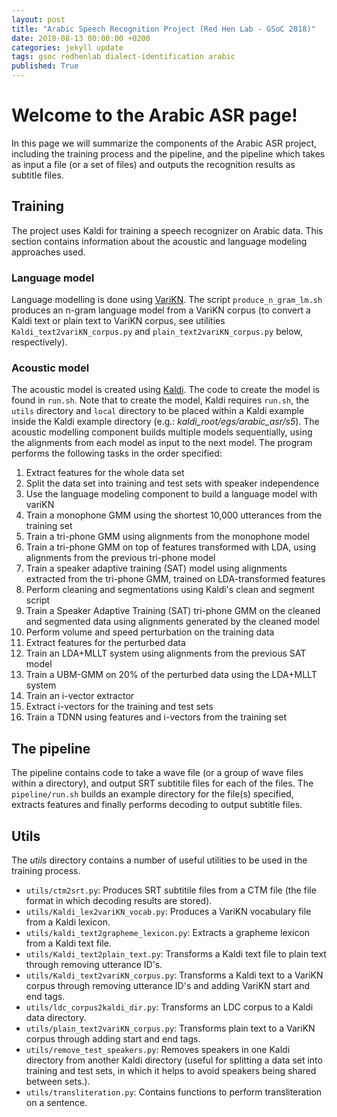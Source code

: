 ```yaml
---
layout: post
title: "Arabic Speech Recognition Project (Red Hen Lab - GSoC 2018)"
date: 2018-08-13 00:00:00 +0200
categories: jekyll update
tags: gsoc redhenlab dialect-identification arabic
published: True
---
```


# Welcome to the Arabic ASR page!

In this page we will summarize the components of the Arabic ASR project, including the training process and the pipeline, and the pipeline which takes as input a file (or a set of files) and outputs the recognition results as subtitle files.

## Training
The project uses Kaldi for training a speech recognizer on Arabic data. This section contains information about the acoustic and language modeling approaches used.

### Language model
Language modelling is done using [VariKN](https://github.com/vsiivola/variKN). The script `produce_n_gram_lm.sh` produces an n-gram language model from a VariKN corpus (to convert a Kaldi text or plain text to VariKN corpus, see utilities `Kaldi_text2variKN_corpus.py` and `plain_text2variKN_corpus.py` below, respectively).

### Acoustic model
The acoustic model is created using [Kaldi](http://kaldi-asr.org/). The code to create the model is found in `run.sh`. Note that to create the model, Kaldi requires `run.sh`, the `utils` directory and `local` directory to be placed within a Kaldi example inside the Kaldi example directory (e.g.: *kaldi_root/egs/arabic_asr/s5*).
The acoustic modelling component builds multiple models sequentially, using the alignments from each model as input to the next model. The program performs the following tasks in the order specified:

1. Extract features for the whole data set
2. Split the data set into training and test sets with speaker independence
3. Use the language modeling component to build a language model with variKN
4. Train a monophone GMM using the shortest 10,000 utterances from the training set
5. Train a tri-phone GMM using alignments from the monophone model
6. Train a tri-phone GMM on top of features transformed with LDA, using alignments from the previous tri-phone model
7. Train a speaker adaptive training (SAT) model using alignments extracted from the tri-phone GMM, trained on LDA-transformed features
8. Perform cleaning and segmentations using Kaldi's clean and segment script
9. Train a Speaker Adaptive Training (SAT) tri-phone GMM on the cleaned and segmented data using alignments generated by the cleaned model
10. Perform volume and speed perturbation on the training data
11. Extract features for the perturbed data
12. Train an LDA+MLLT system using alignments from the previous SAT model
13. Train a UBM-GMM on 20% of the perturbed data using the LDA+MLLT system
14. Train an i-vector extractor
15. Extract i-vectors for the training and test sets
16. Train a TDNN using features and i-vectors from the training set

## The pipeline
The pipeline contains code to take a wave file (or a group of wave files within a directory), and output SRT subtitile files for each of the files. The `pipeline/run.sh` builds an example directory for the file(s) specified, extracts features and finally performs decoding to output subtitle files.

## Utils
The *utils* directory contains a number of useful utilities to be used in the training process.

- `utils/ctm2srt.py`: Produces SRT subtitile files from a CTM file (the file format in which decoding results are stored).
- `utils/Kaldi_lex2variKN_vocab.py`: Produces a VariKN vocabulary file from a Kaldi lexicon.
- `utils/kaldi_text2grapheme_lexicon.py`: Extracts a grapheme lexicon from a Kaldi text file.
- `utils/Kaldi_text2plain_text.py`: Transforms a Kaldi text file to plain text through removing utterance ID's.
- `utils/Kaldi_text2variKN_corpus.py`: Transforms a Kaldi text to a VariKN corpus through removing utterance ID's and adding VariKN start and end tags.
- `utils/ldc_corpus2kaldi_dir.py`: Transforms an LDC corpus to a Kaldi data directory.
- `utils/plain_text2variKN_corpus.py`: Transforms plain text to a VariKN corpus through adding start and end tags.
- `utils/remove_test_speakers.py`: Removes speakers in one Kaldi directory from another Kaldi directory (useful for splitting a data set into training and test sets, in which it helps to avoid speakers being shared between sets.).
- `utils/transliteration.py`: Contains functions to perform transliteration on a sentence.
